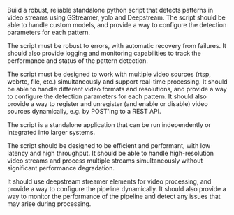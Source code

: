 
Build a robust, reliable standalone python script that detects patterns in video streams using GStreamer, yolo and Deepstream. The script should be able to handle custom models, and provide a way to configure the detection parameters for each pattern.

The script must be robust to errors, with automatic recovery from failures. It should also provide logging and monitoring capabilities to track the performance and status of the pattern detection.

The script must be designed to work with multiple video sources (rtsp, webrtc, file, etc.) simultaneously and support real-time processing. It should be able to handle different video formats and resolutions, and provide a way to configure the detection parameters for each pattern. It should also provide a way to register and unregister (and enable or disable) video sources dynamically, e.g. by POST'ing to a REST API.

The script is a standalone application that can be run independently or integrated into larger systems.

The script should be designed to be efficient and performant, with low latency and high throughput. It should be able to handle high-resolution video streams and process multiple streams simultaneously without significant performance degradation.

It should use deepstream streamer elements for video processing, and provide a way to configure the pipeline dynamically. It should also provide a way to monitor the performance of the pipeline and detect any issues that may arise during processing.

